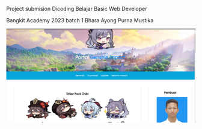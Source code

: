 Project submision Dicoding Belajar Basic Web Developer

Bangkit Academy 2023 batch 1
Bhara Ayong Purna Mustika

![menu-user](/assets/ss.PNG)

